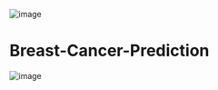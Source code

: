 ![image](https://github.com/Eakta08/Breast-Cancer-Prediction/assets/131867852/bcbd57de-7940-4353-8f16-6b8e58be19ab)


# Breast-Cancer-Prediction
![image](https://github.com/Eakta08/Breast-Cancer-Prediction/assets/131867852/76c4fef8-71c7-496f-9676-983f09b5ae44)
